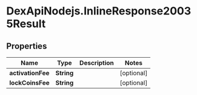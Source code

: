 # DexApiNodejs.InlineResponse20035Result

## Properties

Name | Type | Description | Notes
------------ | ------------- | ------------- | -------------
**activationFee** | **String** |  | [optional] 
**lockCoinsFee** | **String** |  | [optional] 


